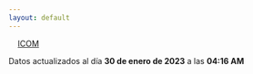 ```yaml
---
layout: default
---
```

<a href="planes/ICOM/" style="padding: 1rem;">ICOM</a>
<p class_="text-center text-muted">Datos actualizados al día <b>30 de enero de 2023</b> a las <b>04:16 AM</b></p>
